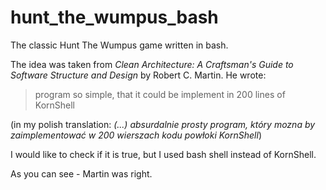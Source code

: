 # hunt_the_wumpus_bash
The classic Hunt The Wumpus game written in bash.

The idea was taken from *Clean Architecture: A Craftsman's Guide to Software Structure and Design* by Robert C. Martin. He wrote:

> program so simple, that it could be implement in 200 lines of KornShell

(in my polish translation: *(...) absurdalnie prosty program, który mozna by zaimplementować w 200 wierszach kodu powłoki KornShell*)

I would like to check if it is true, but I used bash shell instead of KornShell.

As you can see - Martin was right.
